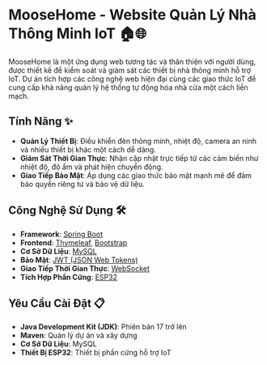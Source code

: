 # MooseHome - Website Quản Lý Nhà Thông Minh IoT 🏠🌐

MooseHome là một ứng dụng web tương tác và thân thiện với người dùng, được thiết kế để kiểm soát và giám sát các thiết bị nhà thông minh hỗ trợ IoT. Dự án tích hợp các công nghệ web hiện đại cùng các giao thức IoT để cung cấp khả năng quản lý hệ thống tự động hóa nhà cửa một cách liền mạch.

## **Tính Năng** ✨
- **Quản Lý Thiết Bị**: Điều khiển đèn thông minh, nhiệt độ, camera an ninh và nhiều thiết bị khác một cách dễ dàng.
- **Giám Sát Thời Gian Thực**: Nhận cập nhật trực tiếp từ các cảm biến như nhiệt độ, độ ẩm và phát hiện chuyển động.
- **Giao Tiếp Bảo Mật**: Áp dụng các giao thức bảo mật mạnh mẽ để đảm bảo quyền riêng tư và bảo vệ dữ liệu.

## **Công Nghệ Sử Dụng** 🛠️
- **Framework**: [Spring Boot](https://spring.io/projects/spring-boot)
- **Frontend**: [Thymeleaf](https://www.thymeleaf.org/), [Bootstrap](https://getbootstrap.com/)
- **Cơ Sở Dữ Liệu**: [MySQL](https://www.mysql.com/)
- **Bảo Mật**: [JWT (JSON Web Tokens)](https://jwt.io/)
- **Giao Tiếp Thời Gian Thực**: [WebSocket](https://developer.mozilla.org/en-US/docs/Web/API/WebSockets_API)
- **Tích Hợp Phần Cứng**: [ESP32](https://www.espressif.com/en/products/socs/esp32)

## **Yêu Cầu Cài Đặt** 📋
- **Java Development Kit (JDK)**: Phiên bản 17 trở lên
- **Maven**: Quản lý dự án và xây dựng
- **Cơ Sở Dữ Liệu**: MySQL
- **Thiết Bị ESP32**: Thiết bị phần cứng hỗ trợ IoT